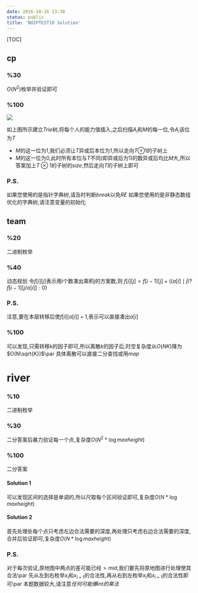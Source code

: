 ```yaml
---
date: 2016-10-26 13:30
status: public
title: 'NOIPTEST10 Solution'
---
```


[TOC]
## cp

### 	%30

$O(N^2)$枚举并验证即可

### %100

![](/Solution/_image/NOIPTEST10/01.png)

如上图所示建立$Trie$树,将每个人的能力值插入,之后扫描$A_i$和$M$的每一位,令$A_i$该位为$T$

* $M$的这一位为1,我们必须让$T$异或后本位为1,所以走向$T\otimes$1的子树上
* $M$的这一位为0,此时所有本位与$T$不同(即异或后为1)的数异或后均比$M$大,所以答案加上$T\otimes 1$的子树的$size$,然后走向$T$的子树上即可

### P.S.

如果您使用的是指针字典树,请及时判断$break$以免$RE$
如果您使用的是非静态数组优化的字典树,请注意变量的初始化

## team

### %20

二进制枚举

### %40

动态规划
令$f[i][j]$表示用$i$个数凑出乘积$j$的方案数,则
$f[i][j]=f[i-1][j]+((a[i] \mid j)?f[i-1][j/a[i]]:0)$

### P.S.

注意,要在本层转移后使$f[i][a[i]]+1$,表示可以直接凑出$a[i]$

### %100

可以发现,只需转移$k$的因子即可,所以离散$k$的因子后,时空复杂度从$O(NK)$降为$O(N\sqrt{K})$\par
具体离散可以直接二分查找或用$map$

# river

### %10

二进制枚举

### %30

二分答案后暴力验证每一个点,复杂度$O(N^2*\log{maxheight})$

### %100

二分答案

#### Solution 1

可以发现区间的选择是单调的,所以尺取每个区间验证即可,复杂度$O(N*\log{maxheight})$

#### Solution 2

首先处理处每个点只考虑左边合法需要的深度,再处理只考虑右边合法需要的深度,合并后验证即可,复杂度$O(N*\log{maxheight})$

### P.S.

对于每次验证,原地图中两点的差可能已经$>mid$,我们要先将原地图进行处理使其合法\par
先从左到右枚举$x_i$和$x_{i+1}$的合法性,再从右到左枚举$x_i$和$x_{i+1}$的合法性即可\par
本题数据较大,请注意*任何可能爆$int$的乘法*